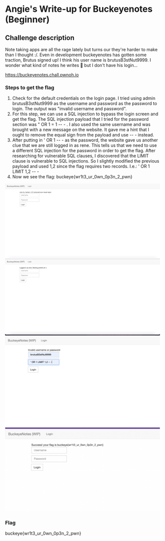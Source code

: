 <h1> Angie's Write-up for Buckeyenotes (Beginner) </h1>

<h2>Challenge description</h2>
<p>Note taking apps are all the rage lately but turns our they're harder to make than I thought :/. Even in development buckeyenotes has gotten some traction, Brutus signed up! I think his user name is brutusB3stNut9999. I wonder what kind of notes he writes 🤔 but I don't have his login... 

https://buckeyenotes.chall.pwnoh.io</p>

<h3>Steps to get the flag</h3>

1. Check for the default credentials on the login page. I tried using admin brutusB3stNut9999 as the username and password as the password to login. The output was "invalid username and password". 
2. For this step, we can use a SQL injection to bypass the login screen and get the flag. The SQL injection payload that I tried for the password section was " OR 1 = 1 -- - . I also used the same username and was brought with a new message on the website. It gave me a hint that I ought to remove the equal sign from the payload and use -- - instead. 
3. After putting in ' OR 1 -- - as the password, the website gave us another clue that we are still logged in as rene. This tells us that we need to use a different SQL injection for the password in order to get the flag. After researching for vulnerable SQL clauses, I discovered that the LIMIT clause is vulnerable to SQL injections. So I slightly modified the previous payload and used 1,2 since the flag requires two records. I.e.: ' OR 1 LIMIT 1,2 -- -
4. Now we see the flag: buckeye{wr1t3_ur_0wn_0p3n_2_pwn} 

<img width="700" alt="remove equal signs" src="https://github.com/angietechcafe/CTFWriteUps/blob/main/Buckeye%20CTF/Web%20Exploitation/remove%20equal%20signs.png?raw=true">
<img width="700" alt="rene login" src="https://github.com/angietechcafe/CTFWriteUps/blob/main/Buckeye%20CTF/Web%20Exploitation/Rene%20login.png?raw=true">
<img width="700" alt="rene password" src="https://github.com/angietechcafe/CTFWriteUps/blob/main/Buckeye%20CTF/Web%20Exploitation/rene%20password.png?raw=true">
<img width="700" alt="flag" src="https://github.com/angietechcafe/CTFWriteUps/blob/main/Buckeye%20CTF/Web%20Exploitation/buckeyenotes%20flag.png?raw=true">

<h3>Flag</h3>
buckeye{wr1t3_ur_0wn_0p3n_2_pwn}

